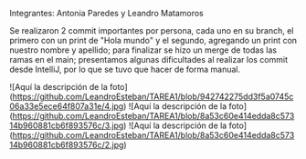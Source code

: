 Integrantes:
Antonia Paredes
y Leandro Matamoros

Se realizaron 2 commit importantes por persona, cada uno en su branch, el primero con un print de "Hola mundo" y el segundo, agregando un print con nuestro nombre y apellido; para finalizar se hizo un merge de todas las ramas en el main; presentamos algunas dificultades al realizar los commit desde IntelliJ, por lo que se tuvo que hacer de forma manual.

<span>![</span><span>Aquí la descripción de la foto</span><span>]</span><span>(</span><span>https://github.com/LeandroEsteban/TAREA1/blob/942742275dd3f5a0745c06a33e5ece64f807a31e/4.jpg</span><span>)</span>
<span>![</span><span>Aquí la descripción de la foto</span><span>]</span><span>(</span><span>https://github.com/LeandroEsteban/TAREA1/blob/8a53c60e414edda8c57314b960881cb6f893576c/3.jpg</span><span>)</span>
<span>![</span><span>Aquí la descripción de la foto</span><span>]</span><span>(</span><span>https://github.com/LeandroEsteban/TAREA1/blob/8a53c60e414edda8c57314b960881cb6f893576c/2.jpg</span><span>)</span>

